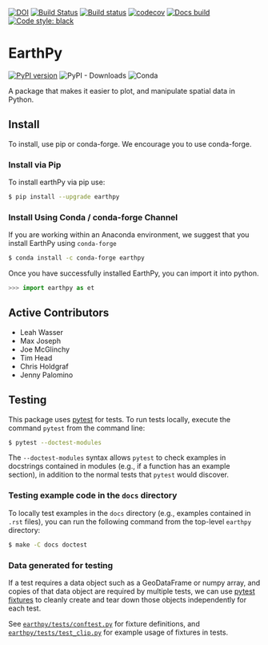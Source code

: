 [![DOI](https://zenodo.org/badge/122149160.svg)](https://zenodo.org/badge/latestdoi/122149160)
[![Build Status](https://travis-ci.org/earthlab/earthpy.svg?branch=master)](https://travis-ci.org/earthlab/earthpy)
[![Build status](https://ci.appveyor.com/api/projects/status/xgf5g4ms8qhgtp21?svg=true)](https://ci.appveyor.com/project/earthlab/earthpy)
[![codecov](https://codecov.io/gh/earthlab/earthpy/branch/master/graph/badge.svg)](https://codecov.io/gh/earthlab/earthpy)
[![Docs build](https://readthedocs.org/projects/earthpy/badge/?version=latest)](https://earthpy.readthedocs.io/en/latest/?badge=latest)
[![Code style: black](https://img.shields.io/badge/code%20style-black-000000.svg)](https://img.shields.io/badge/code%20style-black-000000.svg)

# EarthPy

[![PyPI version](https://badge.fury.io/py/earthpy.svg)](https://badge.fury.io/py/earthpy)
![PyPI - Downloads](https://img.shields.io/pypi/dm/earthpy.svg?color=purple&label=pypi%20downloads&style=plastic)
![Conda](https://img.shields.io/conda/dn/conda-forge/earthpy.svg?color=purple&label=conda-forge%20downloads&style=popout)

A package that makes it easier to plot, and manipulate spatial data in Python.

## Install

To install, use pip or conda-forge. We encourage you to use conda-forge. 

### Install via Pip

To install earthPy via pip use:

```bash
$ pip install --upgrade earthpy
```

### Install Using Conda / conda-forge Channel

If you are working within an Anaconda environment, we suggest that you install EarthPy using 
`conda-forge`

```bash
$ conda install -c conda-forge earthpy
```


Once you have successfully installed EarthPy, you can import it into python.

```python
>>> import earthpy as et
```

## Active Contributors

- Leah Wasser
- Max Joseph
- Joe McGlinchy
- Tim Head
- Chris Holdgraf
- Jenny Palomino

## Testing

This package uses [pytest](https://pytest.org/) for tests.
To run tests locally, execute the command `pytest` from the command line:

```bash
$ pytest --doctest-modules
```

The `--doctest-modules` syntax allows `pytest` to check examples in
docstrings contained in modules (e.g., if a function has an example section),
in addition to the normal tests that `pytest` would discover.

### Testing example code in the `docs` directory

To locally test examples in the `docs` directory (e.g., examples contained in
`.rst` files), you can run the following command from the top-level
`earthpy` directory:


```bash
$ make -C docs doctest
```

### Data generated for testing

If a test requires a data object such as a GeoDataFrame or numpy array, and
copies of that data object are required by multiple tests, we can use [pytest
fixtures](https://docs.pytest.org/en/latest/fixture.html) to cleanly create
and tear down those objects independently for each test.

See [`earthpy/tests/conftest.py`](earthpy/tests/conftest.py) for fixture
definitions, and [`earthpy/tests/test_clip.py`](earthpy/tests/test_clip.py)
for example usage of fixtures in tests.
